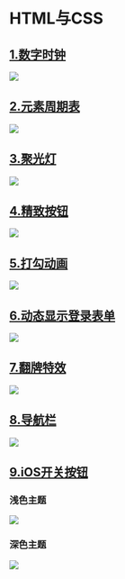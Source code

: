 # HTML与CSS

## [1.数字时钟](http://ahuntsun.gitee.io/demo_01)
![](http://ahuntsun.gitee.io/blogimagebed/img/vuepress/demo/html_css/demo1.gif)

## [2.元素周期表](http://ahuntsun.gitee.io/demo_)
![](http://ahuntsun.gitee.io/blogimagebed/img/vuepress/demo/html_css/demo2.gif)

## [3.聚光灯](http://ahuntsun.gitee.io/spotlight/)
![](http://ahuntsun.gitee.io/blogimagebed/img/vuepress/demo/html_css/demo3.gif)

## [4.精致按钮](http://ahuntsun.gitee.io/checkbox/)
![](http://ahuntsun.gitee.io/blogimagebed/img/vuepress/demo/html_css/demo4.gif)

## [5.打勾动画](http://ahuntsun.gitee.io/checkanimate)
![](http://ahuntsun.gitee.io/blogimagebed/img/vuepress/demo/html_css/demo5.gif)

## [6.动态显示登录表单](http://ahuntsun.gitee.io/dynamic-form)
![](http://ahuntsun.gitee.io/blogimagebed/img/vuepress/demo/html_css/demo6.gif)

## [7.翻牌特效](http://ahuntsun.gitee.io/flop/)
![](http://ahuntsun.gitee.io/blogimagebed/img/vuepress/demo/html_css/demo7.gif)

## [8.导航栏](http://ahuntsun.gitee.io/hamburgermenu)
![](http://ahuntsun.gitee.io/blogimagebed/img/vuepress/demo/html_css/demo8.gif)

## [9.iOS开关按钮](http://ahuntsun.gitee.io/switchbutton/)
### 浅色主题
![](http://ahuntsun.gitee.io/blogimagebed/img/vuepress/demo/html_css/demo9.gif)

### 深色主题
![](http://ahuntsun.gitee.io/blogimagebed/img/vuepress/demo/html_css/demo9.2.gif)
